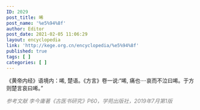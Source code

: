 ```yaml
---
ID: 2029
post_title: 唏
post_name: '%e5%94%8f'
author: Editor
post_date: 2021-02-05 11:06:29
layout: encyclopedia
link: 'http://kege.org.cn/encyclopedia/%e5%94%8f'
published: true
tags: [ ]
categories: [ ]
---
```

《黄帝内经》语境内：唏, 楚语。《方言》卷一说:“唏, 痛也····哀而不泣曰唏。于方则楚言哀曰唏。”

<span style="color: #808080;"><em>参考文献</em></span>
<span style="color: #808080;"><em>李今庸著《古医书研究》P60，学苑出版社，2019年7月第1版</em></span>